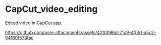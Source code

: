 # CapCut_video_editing
Edited video in CapCut app.



https://github.com/user-attachments/assets/42f0096d-21c9-433d-a5c2-94160f573fac


